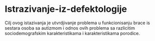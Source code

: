 # Istrazivanje-iz-defektologije
Cilj ovog istazivanja je utvrdjivanje problema u funkcionisanju brace is sestara osoba sa autizmom i odnos ovih problema sa razlicitim sociodemografskim karakteristikama i karakteristikama porodice. 
